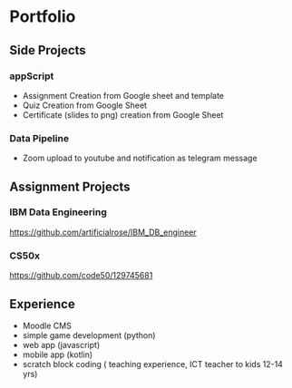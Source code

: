 # Portfolio

## Side Projects 

 ### appScript
 - Assignment Creation from Google sheet and template
 - Quiz Creation from Google Sheet
 - Certificate (slides to png) creation from Google Sheet

### Data Pipeline 
- Zoom upload to youtube and notification as telegram message

## Assignment Projects 

### IBM Data Engineering 
https://github.com/artificialrose/IBM_DB_engineer

### CS50x 
https://github.com/code50/129745681

## Experience 
- Moodle CMS
- simple game development (python)
- web app (javascript)
- mobile app (kotlin)
- scratch block coding ( teaching experience, ICT teacher to kids 12-14 yrs)





